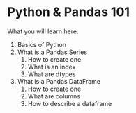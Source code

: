 # Python & Pandas 101

 
What you will learn here:
1. Basics of Python
2. What is a Pandas Series
   1. How to create one
   2. What is an index
   3. What are dtypes
3. What is a Pandas DataFrame
   1. How to create one
   2. What are columns
   3. How to describe a dataframe
